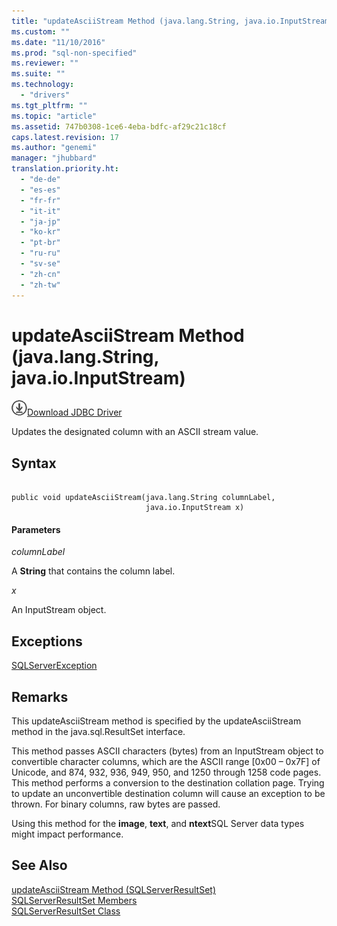 ```yaml
---
title: "updateAsciiStream Method (java.lang.String, java.io.InputStream) | Microsoft Docs"
ms.custom: ""
ms.date: "11/10/2016"
ms.prod: "sql-non-specified"
ms.reviewer: ""
ms.suite: ""
ms.technology: 
  - "drivers"
ms.tgt_pltfrm: ""
ms.topic: "article"
ms.assetid: 747b0308-1ce6-4eba-bdfc-af29c21c18cf
caps.latest.revision: 17
ms.author: "genemi"
manager: "jhubbard"
translation.priority.ht: 
  - "de-de"
  - "es-es"
  - "fr-fr"
  - "it-it"
  - "ja-jp"
  - "ko-kr"
  - "pt-br"
  - "ru-ru"
  - "sv-se"
  - "zh-cn"
  - "zh-tw"
---
```

# updateAsciiStream Method (java.lang.String, java.io.InputStream)
![Download](../../../ssdt/media/download.png)[Download JDBC Driver](http://go.microsoft.com/fwlink/?LinkId=245496)

  Updates the designated column with an ASCII stream value.  
  
## Syntax  
  
```  
  
public void updateAsciiStream(java.lang.String columnLabel,  
                              java.io.InputStream x)  
```  
  
#### Parameters  
 *columnLabel*  
  
 A **String** that contains the column label.  
  
 *x*  
  
 An InputStream object.  
  
## Exceptions  
 [SQLServerException](../../../connect/jdbc/reference/sqlserverexception-class.md)  
  
## Remarks  
 This updateAsciiStream method is specified by the updateAsciiStream method in the java.sql.ResultSet interface.  
  
 This method passes ASCII characters (bytes) from an InputStream object to convertible character columns, which are the ASCII range [0x00 – 0x7F] of Unicode, and 874, 932, 936, 949, 950, and 1250 through 1258 code pages. This method performs a conversion to the destination collation page. Trying to update an unconvertible destination column will cause an exception to be thrown. For binary columns, raw bytes are passed.  
  
 Using this method for the **image**, **text**, and **ntext**SQL Server data types might impact performance.  
  
## See Also  
 [updateAsciiStream Method &#40;SQLServerResultSet&#41;](../../../connect/jdbc/reference/updateasciistream-method--sqlserverresultset-.md)   
 [SQLServerResultSet Members](../../../connect/jdbc/reference/sqlserverresultset-members.md)   
 [SQLServerResultSet Class](../../../connect/jdbc/reference/sqlserverresultset-class.md)  
  
  